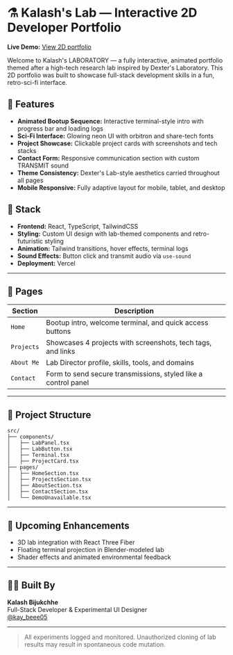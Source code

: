 # ⚗️ Kalash's Lab — Interactive 2D Developer Portfolio

**Live Demo:** [View 2D portfolio](https://portfolio-kaybe005s-projects.vercel.app/)

Welcome to Kalash's LABORATORY — a fully interactive, animated portfolio themed after a high-tech research lab inspired by Dexter's Laboratory. This 2D portfolio was built to showcase full-stack development skills in a fun, retro-sci-fi interface.

## 🧪 Features
- **Animated Bootup Sequence:** Interactive terminal-style intro with progress bar and loading logs
- **Sci-Fi Interface:** Glowing neon UI with orbitron and share-tech fonts
- **Project Showcase:** Clickable project cards with screenshots and tech stacks
- **Contact Form:** Responsive communication section with custom TRANSMIT sound
- **Theme Consistency:** Dexter's Lab-style aesthetics carried throughout all pages
- **Mobile Responsive:** Fully adaptive layout for mobile, tablet, and desktop

## 🧬 Stack
- **Frontend:** React, TypeScript, TailwindCSS
- **Styling:** Custom UI design with lab-themed components and retro-futuristic styling
- **Animation:** Tailwind transitions, hover effects, terminal logs
- **Sound Effects:** Button click and transmit audio via `use-sound`
- **Deployment:** Vercel

---

## 🧠 Pages

| Section   | Description |
|-----------|-------------|
| `Home`    | Bootup intro, welcome terminal, and quick access buttons |
| `Projects`| Showcases 4 projects with screenshots, tech tags, and links |
| `About Me`| Lab Director profile, skills, tools, and domains |
| `Contact` | Form to send secure transmissions, styled like a control panel |

---

## 📁 Project Structure
```
src/
├── components/
│   ├── LabPanel.tsx
│   ├── LabButton.tsx
│   ├── Terminal.tsx
│   ├── ProjectCard.tsx
├── pages/
│   ├── HomeSection.tsx
│   ├── ProjectsSection.tsx
│   ├── AboutSection.tsx
│   ├── ContactSection.tsx
│   └── DemoUnavailable.tsx
```
---

## 🚀 Upcoming Enhancements

- 3D lab integration with React Three Fiber
- Floating terminal projection in Blender-modeled lab
- Shader effects and animated environmental feedback

---

## 🧑‍🔬 Built By

**Kalash Bijukchhe**  
Full-Stack Developer & Experimental UI Designer  
[@kay_beee05](https://www.instagram.com/kay_beee05)

---

> All experiments logged and monitored. Unauthorized cloning of lab results may result in spontaneous code mutation.
